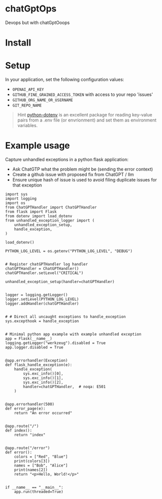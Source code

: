 # chatGptOps
Devops but with chatGptOoops


# Install

# Setup

In your application, set the following configuration values:

- `OPENAI_API_KEY`
- `GITHUB_FINE_GRAINED_ACCESS_TOKEN` with access to your repo 'issues'
- `GITHUB_ORG_NAME_OR_USERNAME`
- `GIT_REPO_NAME`

> Hint [python-dotenv](https://pypi.org/project/python-dotenv/) is an excellent package for
reading key-value pairs from a .env file (or envrionment) and set them as environment variables.


# Example usage

Capture unhandled exceptions in a python flask application:

- Ask ChatGTP what the problem might be (sending the error context)
- Create a github issue with proposed fix from ChatGPT / llm
- Ensure unique hash of issue is used to avoid filing duplicate issues for that exception

```
import sys
import logging
import os
from ChatGPTHandler import ChatGPTHandler
from flask import Flask
from dotenv import load_dotenv
from unhandled_exception_logger import (
    unhandled_exception_setup,
    handle_exception,
)

load_dotenv()

PYTHON_LOG_LEVEL = os.getenv("PYTHON_LOG_LEVEL", "DEBUG")


# Register chatGPTHandler log handler
chatGPTHandler = ChatGPTHandler()
chatGPTHandler.setLevel("CRITICAL")

unhandled_exception_setup(handler=chatGPTHandler)


logger = logging.getLogger()
logger.setLevel(PYTHON_LOG_LEVEL)
logger.addHandler(chatGPTHandler)


# # Direct all uncaught exceptions to handle_exception
sys.excepthook = handle_exception


# Minimal python app example with example unhandled exception
app = Flask(__name__)
logging.getLogger("werkzeug").disabled = True
app.logger.disabled = True


@app.errorhandler(Exception)
def flask_handle_exception(e):
    handle_exception(
        sys.exc_info()[0],
        sys.exc_info()[1],
        sys.exc_info()[2],
        handler=chatGPTHandler,  # noqa: E501
    )


@app.errorhandler(500)
def error_page(e):
    return "An error occurred"


@app.route("/")
def index():
    return "index"


@app.route("/error")
def error():
    colors = ["Red", "Blue"]
    print(colors[3])
    names = ["Bob", "Alice"]
    print(names[2])
    return "<p>Hello, World!</p>"


if __name__ == "__main__":
    app.run(threaded=True)
```
